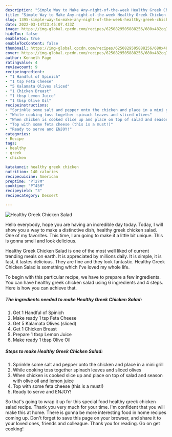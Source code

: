 ```yaml
---
description: "Simple Way to Make Any-night-of-the-week Healthy Greek Chicken Salad"
title: "Simple Way to Make Any-night-of-the-week Healthy Greek Chicken Salad"
slug: 1395-simple-way-to-make-any-night-of-the-week-healthy-greek-chicken-salad
date: 2022-03-14T23:45:07.433Z
image: https://img-global.cpcdn.com/recipes/6250829505888256/680x482cq70/healthy-greek-chicken-salad-recipe-main-photo.jpg
hideToc: false
enableToc: true
enableTocContent: false
thumbnail: https://img-global.cpcdn.com/recipes/6250829505888256/680x482cq70/healthy-greek-chicken-salad-recipe-main-photo.jpg
cover: https://img-global.cpcdn.com/recipes/6250829505888256/680x482cq70/healthy-greek-chicken-salad-recipe-main-photo.jpg
author: Kenneth Page
ratingvalue: 4
reviewcount: 9
recipeingredient:
- "1 Handful of Spinich"
- "1 tsp Feta Cheese"
- "5 Kalamata Olives sliced"
- "1 Chicken Breast"
- "1 tbsp Lemon Juice"
- "1 tbsp Olive Oil"
recipeinstructions:
- "Sprinkle some salt and pepper onto the chicken and place in a mini grill"
- "While cooking toss together spinach leaves and sliced olives"
- "When chicken is cooked slice up and place on top of salad and season with olive oil and lemon juice"
- "Top with some feta cheese (this is a must!)"
- "Ready to serve and ENJOY!"
categories:
- Recipe
tags:
- healthy
- greek
- chicken

katakunci: healthy greek chicken 
nutrition: 140 calories
recipecuisine: American
preptime: "PT27M"
cooktime: "PT45M"
recipeyield: "3"
recipecategory: Dessert

---
```



![Healthy Greek Chicken Salad](https://img-global.cpcdn.com/recipes/6250829505888256/680x482cq70/healthy-greek-chicken-salad-recipe-main-photo.jpg)

Hello everybody, hope you are having an incredible day today. Today, I will show you a way to make a distinctive dish, healthy greek chicken salad. One of my favorites. This time, I am going to make it a little bit unique. This is gonna smell and look delicious.



Healthy Greek Chicken Salad is one of the most well liked of current trending meals on earth. It is appreciated by millions daily. It is simple, it is fast, it tastes delicious. They are fine and they look fantastic. Healthy Greek Chicken Salad is something which I've loved my whole life.


To begin with this particular recipe, we have to prepare a few ingredients. You can have healthy greek chicken salad using 6 ingredients and 4 steps. Here is how you can achieve that.

<!--inarticleads1-->

##### The ingredients needed to make Healthy Greek Chicken Salad:

1. Get 1 Handful of Spinich
1. Make ready 1 tsp Feta Cheese
1. Get 5 Kalamata Olives (sliced)
1. Get 1 Chicken Breast
1. Prepare 1 tbsp Lemon Juice
1. Make ready 1 tbsp Olive Oil




<!--inarticleads2-->

##### Steps to make Healthy Greek Chicken Salad:

1. Sprinkle some salt and pepper onto the chicken and place in a mini grill
1. While cooking toss together spinach leaves and sliced olives
1. When chicken is cooked slice up and place on top of salad and season with olive oil and lemon juice
1. Top with some feta cheese (this is a must!)
1. Ready to serve and ENJOY!



So that's going to wrap it up for this special food healthy greek chicken salad recipe. Thank you very much for your time. I'm confident that you will make this at home. There is gonna be more interesting food in home recipes coming up. Don't forget to save this page on your browser, and share it to your loved ones, friends and colleague. Thank you for reading. Go on get cooking!

